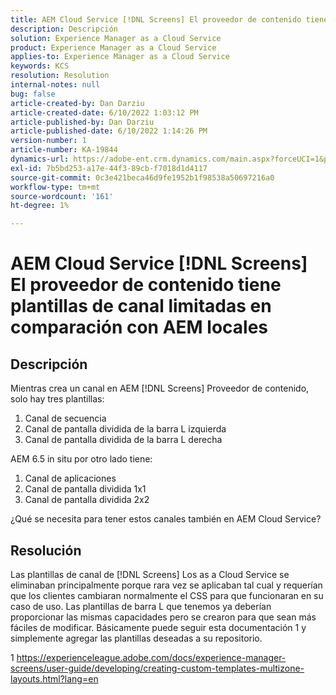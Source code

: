 ```yaml
---
title: AEM Cloud Service [!DNL Screens] El proveedor de contenido tiene plantillas de canal limitadas en comparación con AEM locales
description: Descripción
solution: Experience Manager as a Cloud Service
product: Experience Manager as a Cloud Service
applies-to: Experience Manager as a Cloud Service
keywords: KCS
resolution: Resolution
internal-notes: null
bug: false
article-created-by: Dan Darziu
article-created-date: 6/10/2022 1:03:12 PM
article-published-by: Dan Darziu
article-published-date: 6/10/2022 1:14:26 PM
version-number: 1
article-number: KA-19844
dynamics-url: https://adobe-ent.crm.dynamics.com/main.aspx?forceUCI=1&pagetype=entityrecord&etn=knowledgearticle&id=229163a7-bde8-ec11-bb3c-000d3a3b1f18
exl-id: 7b5bd253-a17e-44f3-89cb-f7018d1d4117
source-git-commit: 0c3e421beca46d9fe1952b1f98538a50697216a0
workflow-type: tm+mt
source-wordcount: '161'
ht-degree: 1%

---
```


# AEM Cloud Service [!DNL Screens] El proveedor de contenido tiene plantillas de canal limitadas en comparación con AEM locales

## Descripción

Mientras crea un canal en AEM [!DNL Screens] Proveedor de contenido, solo hay tres plantillas:
1. Canal de secuencia
2. Canal de pantalla dividida de la barra L izquierda
3. Canal de pantalla dividida de la barra L derecha


AEM 6.5 in situ por otro lado tiene:
1. Canal de aplicaciones
2. Canal de pantalla dividida 1x1
3. Canal de pantalla dividida 2x2


¿Qué se necesita para tener estos canales también en AEM Cloud Service?

## Resolución


Las plantillas de canal de [!DNL Screens] Los as a Cloud Service se eliminaban principalmente porque rara vez se aplicaban tal cual y requerían que los clientes cambiaran normalmente el CSS para que funcionaran en su caso de uso.
Las plantillas de barra L que tenemos ya deberían proporcionar las mismas capacidades pero se crearon para que sean más fáciles de modificar.
Básicamente puede seguir esta documentación 1 y simplemente agregar las plantillas deseadas a su repositorio.

1 https://experienceleague.adobe.com/docs/experience-manager-screens/user-guide/developing/creating-custom-templates-multizone-layouts.html?lang=en
